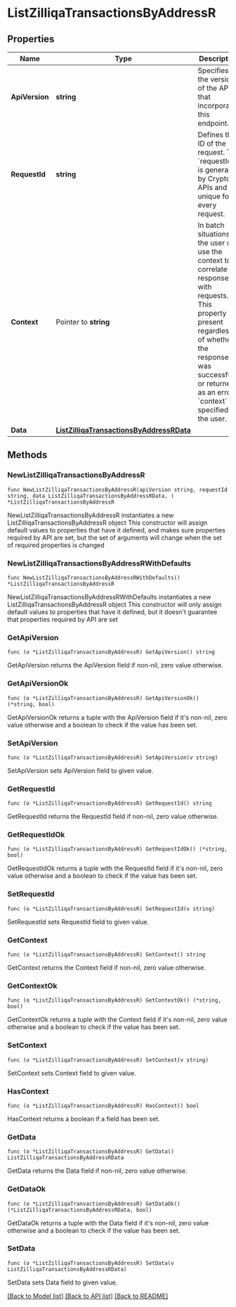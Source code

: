 # ListZilliqaTransactionsByAddressR

## Properties

Name | Type | Description | Notes
------------ | ------------- | ------------- | -------------
**ApiVersion** | **string** | Specifies the version of the API that incorporates this endpoint. | 
**RequestId** | **string** | Defines the ID of the request. The &#x60;requestId&#x60; is generated by Crypto APIs and it&#39;s unique for every request. | 
**Context** | Pointer to **string** | In batch situations the user can use the context to correlate responses with requests. This property is present regardless of whether the response was successful or returned as an error. &#x60;context&#x60; is specified by the user. | [optional] 
**Data** | [**ListZilliqaTransactionsByAddressRData**](ListZilliqaTransactionsByAddressRData.md) |  | 

## Methods

### NewListZilliqaTransactionsByAddressR

`func NewListZilliqaTransactionsByAddressR(apiVersion string, requestId string, data ListZilliqaTransactionsByAddressRData, ) *ListZilliqaTransactionsByAddressR`

NewListZilliqaTransactionsByAddressR instantiates a new ListZilliqaTransactionsByAddressR object
This constructor will assign default values to properties that have it defined,
and makes sure properties required by API are set, but the set of arguments
will change when the set of required properties is changed

### NewListZilliqaTransactionsByAddressRWithDefaults

`func NewListZilliqaTransactionsByAddressRWithDefaults() *ListZilliqaTransactionsByAddressR`

NewListZilliqaTransactionsByAddressRWithDefaults instantiates a new ListZilliqaTransactionsByAddressR object
This constructor will only assign default values to properties that have it defined,
but it doesn't guarantee that properties required by API are set

### GetApiVersion

`func (o *ListZilliqaTransactionsByAddressR) GetApiVersion() string`

GetApiVersion returns the ApiVersion field if non-nil, zero value otherwise.

### GetApiVersionOk

`func (o *ListZilliqaTransactionsByAddressR) GetApiVersionOk() (*string, bool)`

GetApiVersionOk returns a tuple with the ApiVersion field if it's non-nil, zero value otherwise
and a boolean to check if the value has been set.

### SetApiVersion

`func (o *ListZilliqaTransactionsByAddressR) SetApiVersion(v string)`

SetApiVersion sets ApiVersion field to given value.


### GetRequestId

`func (o *ListZilliqaTransactionsByAddressR) GetRequestId() string`

GetRequestId returns the RequestId field if non-nil, zero value otherwise.

### GetRequestIdOk

`func (o *ListZilliqaTransactionsByAddressR) GetRequestIdOk() (*string, bool)`

GetRequestIdOk returns a tuple with the RequestId field if it's non-nil, zero value otherwise
and a boolean to check if the value has been set.

### SetRequestId

`func (o *ListZilliqaTransactionsByAddressR) SetRequestId(v string)`

SetRequestId sets RequestId field to given value.


### GetContext

`func (o *ListZilliqaTransactionsByAddressR) GetContext() string`

GetContext returns the Context field if non-nil, zero value otherwise.

### GetContextOk

`func (o *ListZilliqaTransactionsByAddressR) GetContextOk() (*string, bool)`

GetContextOk returns a tuple with the Context field if it's non-nil, zero value otherwise
and a boolean to check if the value has been set.

### SetContext

`func (o *ListZilliqaTransactionsByAddressR) SetContext(v string)`

SetContext sets Context field to given value.

### HasContext

`func (o *ListZilliqaTransactionsByAddressR) HasContext() bool`

HasContext returns a boolean if a field has been set.

### GetData

`func (o *ListZilliqaTransactionsByAddressR) GetData() ListZilliqaTransactionsByAddressRData`

GetData returns the Data field if non-nil, zero value otherwise.

### GetDataOk

`func (o *ListZilliqaTransactionsByAddressR) GetDataOk() (*ListZilliqaTransactionsByAddressRData, bool)`

GetDataOk returns a tuple with the Data field if it's non-nil, zero value otherwise
and a boolean to check if the value has been set.

### SetData

`func (o *ListZilliqaTransactionsByAddressR) SetData(v ListZilliqaTransactionsByAddressRData)`

SetData sets Data field to given value.



[[Back to Model list]](../README.md#documentation-for-models) [[Back to API list]](../README.md#documentation-for-api-endpoints) [[Back to README]](../README.md)


